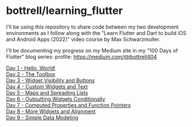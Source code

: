 # bottrell/learning_flutter

I'll be using this repository to share code between my two development environments as I follow along with the "Learn Flutter and Dart to build iOS and Android Apps (2022)" video course by Max Schwarzmuller. 

I'll be documenting my progress on my Medium site in my "100 Days of Flutter" blog series:
profile: https://medium.com/@jbottrell404

[Day 1 - Hello, World!](https://medium.com/@jbottrell404/100-days-of-flutter-day-1-hello-world-83e13bcc6)  
[Day 2 - The Toolbox](https://medium.com/@jbottrell404/100-days-of-flutter-day-2-the-toolbox-f1d0b46b94bb)  
[Day 3 - Widget Visibility and Buttons](https://medium.com/@jbottrell404/100-days-of-flutter-day-3-widget-visibility-and-elevatedbutton-3f7055e59d3d)  
[Day 4 - Custom Widgets and Text](https://medium.com/@jbottrell404/100-days-of-flutter-day-4-custom-widgets-and-text-60a1f360633b)  
[Day 5 - Maps and Spreading Lists](https://medium.com/@jbottrell404/100-days-of-flutter-day-5-maps-and-spreading-lists-d93f68c1d370)  
[Day 6 - Outputting Widgets Conditionally](https://medium.com/@jbottrell404/100-days-of-flutter-day-6-outputting-widgets-conditionally-4910efb0bb4e)\
[Day 7 - Computed Properties and Function Pointers](https://medium.com/@jbottrell404/100-days-of-flutter-day-7-computed-properties-and-function-pointers-33ba411721c)\
[Day 8 - More Widgets and Alignment](https://medium.com/@jbottrell404/100-days-of-flutter-day-8-more-widgets-and-axisalignment-7873bca86bd5)\
[Day 9 - Simple Data Modeling](https://medium.com/@jbottrell404/100-days-of-flutter-day-9-simple-data-modeling-399b715f887a)
